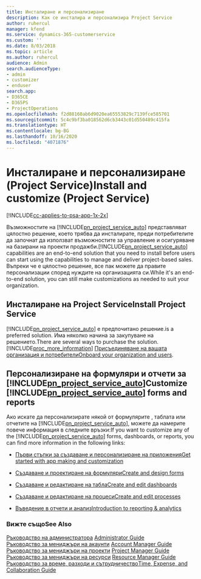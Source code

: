 ```yaml
---
title: Инсталиране и персонализиране
description: Как се инсталира и персонализира Project Service
author: ruhercul
manager: kfend
ms.service: dynamics-365-customerservice
ms.custom: ''
ms.date: 8/03/2018
ms.topic: article
ms.author: ruhercul
audience: Admin
search.audienceType:
- admin
- customizer
- enduser
search.app:
- D365CE
- D365PS
- ProjectOperations
ms.openlocfilehash: f2d88160ab6d9020ea65553829c7139fce585701
ms.sourcegitcommit: 5c4c9bf3ba018562d6cb3443c01d550489c415fa
ms.translationtype: HT
ms.contentlocale: bg-BG
ms.lasthandoff: 10/16/2020
ms.locfileid: "4071876"
---
```

# <a name="install-and-customize-project-service"></a><span data-ttu-id="5d5c8-103">Инсталиране и персонализиране (Project Service)</span><span class="sxs-lookup"><span data-stu-id="5d5c8-103">Install and customize (Project Service)</span></span>

[!INCLUDE[cc-applies-to-psa-app-1x-2x](../includes/cc-applies-to-psa-app-1x-2x.md)]

<span data-ttu-id="5d5c8-104">Възможностите на [!INCLUDE[pn_project_service_auto](../includes/pn-project-service-auto.md)] представляват цялостно решение, което трябва да инсталирате, преди потребителите да започнат да използват възможностите за управление и осигуряване на базирани на проекти продажби.</span><span class="sxs-lookup"><span data-stu-id="5d5c8-104">[!INCLUDE[pn_project_service_auto](../includes/pn-project-service-auto.md)] capabilities are an end-to-end solution that you need to install before users can start using the capabilities to manage and deliver project-based sales.</span></span> <span data-ttu-id="5d5c8-105">Въпреки че е цялостно решение, все пак можете да правите персонализации според нуждите на организацията си.</span><span class="sxs-lookup"><span data-stu-id="5d5c8-105">While it's an end-to-end solution, you can still make customizations as needed to suit your organization.</span></span>  
<!-- TODO: I expect to find the information on how to get and install this here. Please find that and add it here. Same for Project Service.--> 
  
## <a name="install-project-service"></a><span data-ttu-id="5d5c8-106">Инсталиране на Project Service</span><span class="sxs-lookup"><span data-stu-id="5d5c8-106">Install Project Service</span></span>  
 [!INCLUDE[pn_project_service_auto](../includes/pn-project-service-auto.md)] <span data-ttu-id="5d5c8-107">е предпочитано решение.</span><span class="sxs-lookup"><span data-stu-id="5d5c8-107">is a preferred solution.</span></span> <span data-ttu-id="5d5c8-108">Има няколко начина за закупуване на решението.</span><span class="sxs-lookup"><span data-stu-id="5d5c8-108">There are several ways to purchase the solution.</span></span> [!INCLUDE[proc_more_information](../includes/proc-more-information.md)] <span data-ttu-id="5d5c8-109">[Присъединяване на вашата организация и потребители](https://docs.microsoft.com/dynamics365/customerengagement/on-premises/admin/onboard-your-organization-and-users-to-dynamics-365-online)</span><span class="sxs-lookup"><span data-stu-id="5d5c8-109">[Onboard your organization and users](https://docs.microsoft.com/dynamics365/customerengagement/on-premises/admin/onboard-your-organization-and-users-to-dynamics-365-online).</span></span>  
  
## <a name="customize-pn_project_service_auto-forms-and-reports"></a><span data-ttu-id="5d5c8-110">Персонализиране на формуляри и отчети за [!INCLUDE[pn_project_service_auto](../includes/pn-project-service-auto.md)]</span><span class="sxs-lookup"><span data-stu-id="5d5c8-110">Customize [!INCLUDE[pn_project_service_auto](../includes/pn-project-service-auto.md)] forms and reports</span></span>  
 <span data-ttu-id="5d5c8-111">Ако искате да персонализирате някой от формулярите , таблата или отчетите на [!INCLUDE[pn_project_service_auto](../includes/pn-project-service-auto.md)], можете да намерите повече информация в следните връзки:</span><span class="sxs-lookup"><span data-stu-id="5d5c8-111">If you want to customize any of the [!INCLUDE[pn_project_service_auto](../includes/pn-project-service-auto.md)] forms, dashboards, or reports, you can find more information in the following links:</span></span>  
  
- [<span data-ttu-id="5d5c8-112">Първи стъпки за създаване и персонализиране на приложения</span><span class="sxs-lookup"><span data-stu-id="5d5c8-112">Get started with app making and customization</span></span>](https://docs.microsoft.com/dynamics365/customerengagement/on-premises/customize/getting-started-customization)  
  
- [<span data-ttu-id="5d5c8-113">Създаване и проектиране на формуляри</span><span class="sxs-lookup"><span data-stu-id="5d5c8-113">Create and design forms</span></span>](https://docs.microsoft.com/dynamics365/customerengagement/on-premises/customize/create-design-forms)  
  
- [<span data-ttu-id="5d5c8-114">Създаване и редактиране на табла</span><span class="sxs-lookup"><span data-stu-id="5d5c8-114">Create and edit dashboards</span></span>](https://docs.microsoft.com/dynamics365/customerengagement/on-premises/customize/create-edit-dashboards)  
  
- [<span data-ttu-id="5d5c8-115">Създаване и редактиране на процеси</span><span class="sxs-lookup"><span data-stu-id="5d5c8-115">Create and edit processes</span></span>](https://docs.microsoft.com/dynamics365/customerengagement/on-premises/customize/guide-staff-through-common-tasks-processes)  
  
- [<span data-ttu-id="5d5c8-116">Въведение в отчети и анализ</span><span class="sxs-lookup"><span data-stu-id="5d5c8-116">Introduction to reporting & analytics</span></span>](https://docs.microsoft.com/dynamics365/customerengagement/on-premises/analytics/reporting-analytics-with-dynamics-365)  
  
### <a name="see-also"></a><span data-ttu-id="5d5c8-117">Вижте също</span><span class="sxs-lookup"><span data-stu-id="5d5c8-117">See Also</span></span>  
 <span data-ttu-id="5d5c8-118">[Ръководство на администратора](../psa/admin-guide.md) </span><span class="sxs-lookup"><span data-stu-id="5d5c8-118">[Administrator Guide](../psa/admin-guide.md) </span></span>  
 <span data-ttu-id="5d5c8-119">[Ръководство за мениджъри на акаунти](../psa/account-manager-guide.md) </span><span class="sxs-lookup"><span data-stu-id="5d5c8-119">[Account Manager Guide](../psa/account-manager-guide.md) </span></span>  
 <span data-ttu-id="5d5c8-120">[Ръководство за мениджъри на проекти](../psa/project-manager-guide.md) </span><span class="sxs-lookup"><span data-stu-id="5d5c8-120">[Project Manager Guide](../psa/project-manager-guide.md) </span></span>  
 <span data-ttu-id="5d5c8-121">[Ръководство за мениджъри на ресурси](../psa/resource-manager-guide.md) </span><span class="sxs-lookup"><span data-stu-id="5d5c8-121">[Resource Manager Guide](../psa/resource-manager-guide.md) </span></span>  
 [<span data-ttu-id="5d5c8-122">Ръководство за време, разходи и сътрудничество</span><span class="sxs-lookup"><span data-stu-id="5d5c8-122">Time, Expense, and Collaboration Guide</span></span>](../psa/time-expense-collaboration-guide.md)
